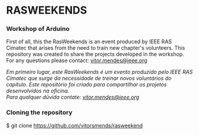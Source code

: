 # RASWEEKENDS
### Workshop of Arduino

First of all, this the RasWeekends is an event produced by IEEE RAS Cimatec that arises from the need to train new chapter's volunteers.
This repository was created to share the projects developed in the workshop.
</br>
For any questions please contact:
vitor.mendes@ieee.org

*Em primeiro lugar, este RasWeekends é um evento produzido pelo IEEE RAS Cimatec que surge da necessidade de treinar novos voluntários do capítulo.
Este repositório foi criado para compartilhar os projetos desenvolvidos na oficina.</br>
Para qualquer dúvida contate:
vitor.mendes@ieee.org*

### Cloning the repository

$ git clone https://github.com/vitorsmends/rasweekend
